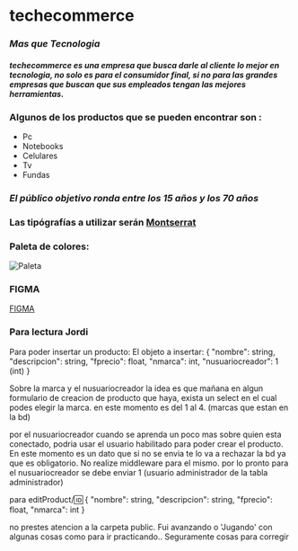 # techecommerce
### *Mas que Tecnologia*
#### ***techecommerce es una empresa que busca darle al cliente lo mejor en tecnologia, no solo es para el consumidor final, si no para las grandes empresas que buscan que sus empleados tengan las mejores herramientas.***

### Algunos de los productos que se pueden encontrar son :
- Pc
- Notebooks
- Celulares
- Tv
- Fundas

### *El público objetivo ronda entre los 15 años y los 70 años*

### Las tipógrafías a utilizar serán [Montserrat](https://fonts.google.com/share?selection.family=Montserrat:wght@600|PT+Serif|Spectral:wght@200)

### Paleta de colores:
![Paleta](https://i.postimg.cc/sxNhL24t/Adobe-Color-Ecommerce.jpg)


 ### FIGMA
 [FIGMA](https://www.figma.com/file/UWeiTz94pFARK5emQJ9JVo/icaro-ecommerce?type=design&node-id=0-1&mode=design&t=rFCNn5yARxk1Jq2p-0)


### Para lectura Jordi
Para poder insertar un producto:
El objeto a insertar:
{
    "nombre": string,
    "descripcion": string,
    "fprecio": float,
    "nmarca": int,
    "nusuariocreador": 1 (int)
}

Sobre la marca y el nusuariocreador la idea es que mañana en algun formulario de creacion de producto que haya,
exista un select en el cual podes elegir la marca. en este momento es del 1 al 4. (marcas que estan en la bd)

por el nusuariocreador cuando se aprenda un poco mas sobre quien esta conectado, podria usar el usuario habilitado 
para poder crear el producto. En este momento es un dato que si no se envia te lo va a rechazar la bd ya que es obligatorio.
No realize middleware para el mismo.
por lo pronto para el nusuariocreador se debe enviar 1 (usuario administrador de la tabla administrador)

para editProduct/:id: 
{
    "nombre": string,
    "descripcion": string,
    "fprecio": float,
    "nmarca": int
}

no prestes atencion a la carpeta public. Fui avanzando o 'Jugando' con algunas cosas como para ir practicando..
Seguramente cosas para corregir